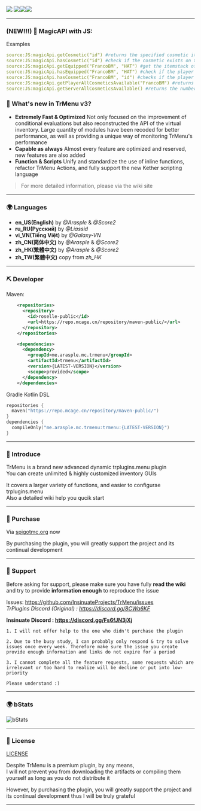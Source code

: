 ![](https://attachment.mcbbs.net/data/myattachment/forum/202108/17/142921rll20j5kie5kzk1f.gif)
![](https://img.shields.io/github/last-commit/Arasple/TrMenu?logo=artstation&style=for-the-badge&color=9266CC)![](https://img.shields.io/github/issues/InsinuateProjects/TrMenu?style=for-the-badge&logo=slashdot)![](https://img.shields.io/github/release/Arasple/TrMenu?style=for-the-badge&color=00C58E&logo=ionic)

---
### (NEW!!!) 🌟 MagicAPI with JS:
Examples
```yml
source:JS:magicApi.getCosmetic("id") #returns the specified cosmetic item.
source:JS:magicApi.hasCosmetic("id") #check if the cosmetic exists on the server.
source:JS:magicApi.getEquipped("FrancoBM", "HAT") #get the itemstack of the cosmetic of type "HAT".
source:JS:magicApi.hasEquipped("FrancoBM", "HAT") #check if the player has a "HAT" type cosmetic equipped.
source:JS:magicApi.hasCosmetic("FrancoBM", "id") #checks if the player has the cosmetic unlocked.
source:JS:magicApi.getPlayerAllCosmeticsAvailable("FrancoBM") #returns the amount of cosmetics that the player has unlocked.
source:JS:magicApi.getServerAllCosmeticsAvailable() #returns the number of cosmetics that exist on the server.
```


### 🔔 What's new in TrMenu v3?

- **Extremely Fast & Optimized** Not only focused on the improvement of conditional evaluations but also reconstructed
  the API of the virtual inventory. Large quantity of modules have been recoded for better performance, as well as
  providing a unique way of monitoring TrMenu's performance
- **Capable as always** Almost every feature are optimized and reserved, new features are also added
- **Function & Scripts** Unify and standardize the use of inline functions, refactor TrMenu Actions, and fully support
  the new Kether scripting language

> For more detailed information, please via the wiki site

---

### 🌍 Languages

* **en_US(English)** by _@Arasple_ & _@Score2_
* **ru_RU(Русский)** by _@Liassid_
* **vi_VN(Tiếng Việt)** by _@Galaxy-VN_
* **zh_CN(简体中文)** by _@Arasple_ & _@Score2_
* **zh_HK(繁體中文)** by _@Arasple_ & _@Score2_
* **zh_TW(繁體中文)** copy from _zh_HK_

---

### ⛏ Developer

Maven:
```xml
    <repositories>
      <repository>
        <id>roselle-public</id>
        <url>https://repo.mcage.cn/repository/maven-public/</url>
      </repository>
    </repositories>

    <dependencies>
      <dependency>
        <groupId>me.arasple.mc.trmenu</groupId>
        <artifactId>trmenu</artifactId>
        <version>{LATEST-VERSION}</version>
        <scope>provided</scope>
      </dependency>
    </dependencies>
```

Gradle Kotlin DSL
```kotlin
repositories {
  maven("https://repo.mcage.cn/repository/maven-public/")
}
dependencies {
  compileOnly("me.arasple.mc.trmenu:trmenu:{LATEST-VERSION}")
}

```

---

### 🎯 Introduce

TrMenu is a brand new advanced dynamic trplugins.menu plugin  
You can create unlimited & highly customized inventory GUIs

It covers a larger variety of functions, and easier to configurae trplugins.menu  
Also a detailed wiki help you qucik start

---

### 💙 Purchase

Via [spigotmc.org](https://www.spigotmc.org/resources/83120/) now

By purchasing the plugin, you will greatly support the project and its continual development

---

### 🚀 Support

Before asking for support, please make sure you have fully **read the wiki** and try to provide **information enough**
to reproduce the issue

Issues: https://github.com/InsinuateProjects/TrMenu/issues  
_TrPlugins Discord (Original) : https://discord.gg/8CWa6KF_

**Insinuate Discord : https://discord.gg/Fs6fJN3jXj**

```
1. I will not offer help to the one who didn't purchase the plugin

2. Due to the busy study, I can probably only respond & try to solve issues once every week. Therefore make sure the issue you create provide enough information and links do not expire for a period

3. I cannot complete all the feature requests, some requests which are irrelevant or too hard to realize will be decline or put into low-priority

Please understand :)
```

---

### 🌍 bStats

![bStats](https://bstats.org/signatures/bukkit/TrMenu.svg)

---

### 🚩 License

[LICENSE](https://github.com/TrMenu/TrMenu/blob/master/LICENSE.md)

Despite TrMenu is a premium plugin, by any means,  
I will not prevent you from downloading the artifacts or compiling them yourself as long as you do not distribute it

However, by purchasing the plugin, you will greatly support the project and its continual development thus I will be
truly grateful

---
